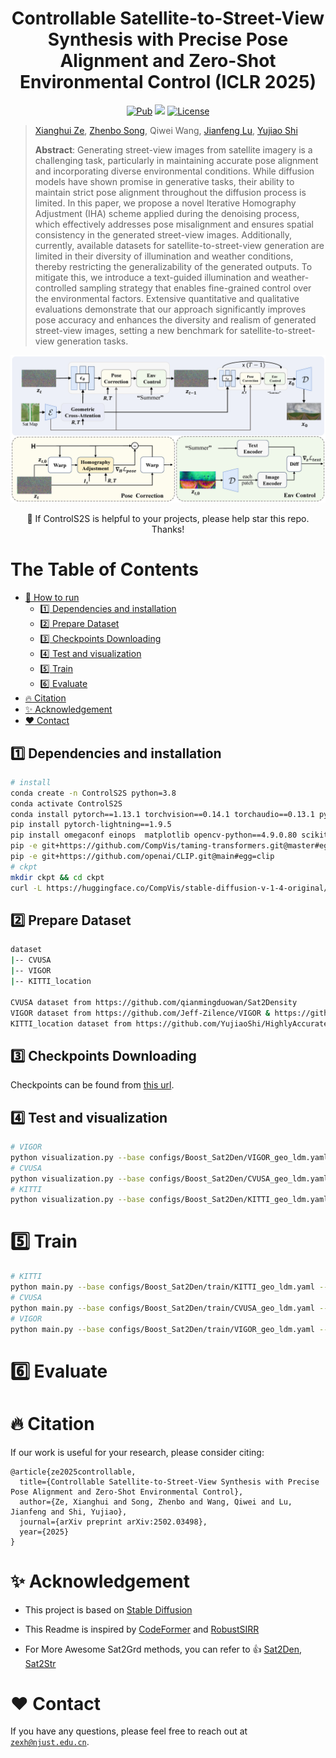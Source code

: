 <h1 align="center">Controllable Satellite-to-Street-View Synthesis with Precise Pose Alignment and Zero-Shot Environmental Control (ICLR 2025)</h1>

<p align="center">
    <!-- <a href="https://arxiv.org/abs/2310.05077">
    <img src="https://img.shields.io/badge/arxiv-2310.05077-silver" alt="Paper"></a> -->
    <a href="https://arxiv.org/pdf/2502.03498"><img src="https://img.shields.io/badge/Pub-ICLR'25-olive" alt="Pub"></a>
    <a href="https://github.com/zexianghui/CS2S_pose_environment">
    <img src= "https://img.shields.io/github/stars/zexianghui/CS2S_pose_environment"></a>
    <a href="https://github.com/zexianghui/CS2S_pose_environment/blob/main/LICENSE"><img src="https://img.shields.io/github/license/visitworld123/FedFed?color=yellow" alt="License"></a>
</p>

> [Xianghui Ze](https://github.com/zexianghui), [Zhenbo Song](https://github.com/ZhenboSong), Qiwei Wang, [Jianfeng Lu](https://dblp.org/pid/82/6187-3.html), [Yujiao Shi](https://github.com/YujiaoShi)
> 
> **Abstract**: Generating street-view images from satellite imagery is a challenging task, particularly in maintaining accurate pose alignment and incorporating diverse environmental conditions. While diffusion models have shown promise in generative tasks, their ability to maintain strict pose alignment throughout the diffusion process is limited. In this paper, we propose a novel Iterative Homography Adjustment (IHA) scheme applied during the denoising process, which effectively addresses pose misalignment and ensures spatial consistency in the generated street-view images. Additionally, currently, available datasets for satellite-to-street-view generation are limited in their diversity of illumination and weather conditions, thereby restricting the generalizability of the generated outputs. To mitigate this, we introduce a text-guided illumination and weather-controlled sampling strategy that enables fine-grained control over the environmental factors. Extensive quantitative and qualitative evaluations demonstrate that our approach significantly improves pose accuracy and enhances the diversity and realism of generated street-view images, setting a new benchmark for satellite-to-street-view generation tasks.

<img src="assets/Framework_2.png"/>

<p align="center"> &#x1F31F; If ControlS2S is helpful to your projects, please help star this repo. Thanks!</p>

# The Table of Contents
- [:clap: How to run](#clap-how-to-run)
  - [:one: Dependencies and installation](#one-dependencies-and-installation)
  - [:two: Prepare Dataset](#two-prepare-dataset)
  - [:three: Checkpoints Downloading](#three-checkpoints-downloading)
  - [:four: Test and visualization](#four-test-and-visualization)
  - [:five: Train](#five-train)
  - [:six: Evaluate](#six-evaluate)
- [:fire: Citation](#fire-citation)
- [:sparkles: Acknowledgement](#sparkles-acknowledgement)
- [:heart: Contact](#heart-contact)

## :one: Dependencies and installation
```bash
# install
conda create -n ControlS2S python=3.8
conda activate ControlS2S
conda install pytorch==1.13.1 torchvision==0.14.1 torchaudio==0.13.1 pytorch-cuda=11.7 -c pytorch -c nvidia
pip install pytorch-lightning==1.9.5
pip install omegaconf einops  matplotlib opencv-python==4.9.0.80 scikit-image==0.21.0 kornia prefetch_generator lpips pytorch-msssim
pip -e git+https://github.com/CompVis/taming-transformers.git@master#egg=taming-transformers
pip -e git+https://github.com/openai/CLIP.git@main#egg=clip
# ckpt
mkdir ckpt && cd ckpt
curl -L https://huggingface.co/CompVis/stable-diffusion-v-1-4-original/resolve/main/sd-v1-4.ckpt  -o sd-v1-4.ckpt
```


## :two: Prepare Dataset
```bash
dataset
|-- CVUSA
|-- VIGOR
|-- KITTI_location

CVUSA dataset from https://github.com/qianmingduowan/Sat2Density
VIGOR dataset from https://github.com/Jeff-Zilence/VIGOR & https://github.com/tudelft-iv/SliceMatch
KITTI_location dataset from https://github.com/YujiaoShi/HighlyAccurate
```
## :three: Checkpoints Downloading
Checkpoints can be found from [this url](http://pan.njust.edu.cn/#/link/zgGzHgpgIuoBBFGIv22v).

## :four: Test and visualization
```bash
# VIGOR
python visualization.py --base configs/Boost_Sat2Den/VIGOR_geo_ldm.yaml --devices 0, --strategy ddp --test result/VIGOR_ckpt/checkpoints/VIGOR.ckpt --function 1
# CVUSA
python visualization.py --base configs/Boost_Sat2Den/CVUSA_geo_ldm.yaml --devices 0, --strategy ddp --test result/CVUSA_ckpt/checkpoints/CVUSA.ckpt --function 1
# KITTI
python visualization.py --base configs/Boost_Sat2Den/KITTI_geo_ldm.yaml --devices 0, --strategy ddp --test result/KITTI_ckpt/checkpoints/KITTI.ckpt --function 1
``` 

# :five: Train
```bash
# KITTI
python main.py --base configs/Boost_Sat2Den/train/KITTI_geo_ldm.yaml --devices 0, --strategy ddp 
# CVUSA
python main.py --base configs/Boost_Sat2Den/train/CVUSA_geo_ldm.yaml --devices 0, --strategy ddp
# VIGOR
python main.py --base configs/Boost_Sat2Den/train/VIGOR_geo_ldm.yaml --devices 0, --strategy ddp
```

# :six: Evaluate

# :fire: Citation
If our work is useful for your research, please consider citing:

```
@article{ze2025controllable,
  title={Controllable Satellite-to-Street-View Synthesis with Precise Pose Alignment and Zero-Shot Environmental Control},
  author={Ze, Xianghui and Song, Zhenbo and Wang, Qiwei and Lu, Jianfeng and Shi, Yujiao},
  journal={arXiv preprint arXiv:2502.03498},
  year={2025}
}
```

# :sparkles: Acknowledgement

- This project is based on [Stable Diffusion](https://github.com/CompVis/stable-diffusion)

- This Readme is inspired by [CodeFormer](https://github.com/sczhou/CodeFormer) and [RobustSIRR](https://github.com/ZhenboSong/RobustSIRR)

- For More Awesome Sat2Grd methods, you can refer to :+1: [Sat2Den](https://github.com/qianmingduowan/Sat2Density), [Sat2Str](https://github.com/YujiaoShi/Sat2StrPanoramaSynthesis)

# :heart: Contact

If you have any questions, please feel free to reach out at [`zexh@njust.edu.cn`](mailto:zexh@njust.edu.cn).
